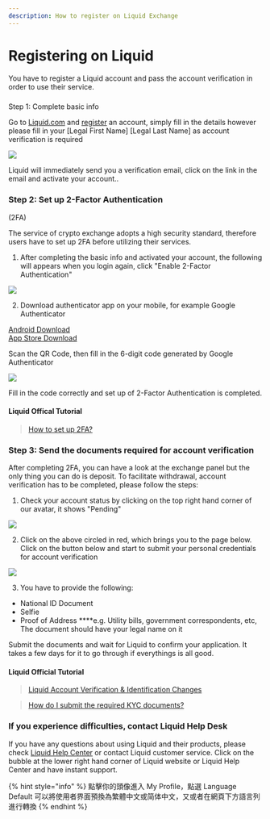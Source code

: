 ```yaml
---
description: How to register on Liquid Exchange
---
```


# Registering on Liquid

You have to register a Liquid account and pass the account verification in order to use their service.

### Step 1: Complete basic info

Go to [Liquid.com](https://www.liquid.com/) and [register](https://www.liquid.com/sign-up/) an account, simply fill in the details however please fill in your \[Legal First Name\] \[Legal Last Name\] as account verification is required

![](../../.gitbook/assets/liquid.png)

Liquid will immediately send you a verification email, click on the link in the email and activate your account..

### Step 2: Set up 2-Factor Authentication \(2FA\)

The service of crypto exchange adopts a high security standard, therefore users have to set up 2FA before utilizing their services.

1. After completing the basic info and activated your account, the following will appears when you login again, click  "Enable 2-Factor Authentication"

![](../../.gitbook/assets/liquid-security.png)

2. Download authenticator app on your mobile, for example Google Authenticator

[Android Download](https://play.google.com/store/apps/details?id=com.google.android.apps.authenticator2&hl=zh_TW)  
[App Store Download](https://apps.apple.com/hk/app/google-authenticator/id388497605)

Scan the QR Code, then fill in the 6-digit code generated by Google Authenticator 

![](../../.gitbook/assets/liquid-2fa.png)

Fill in the code correctly and set up of 2-Factor Authentication is completed.

#### Liquid Offical Tutorial

> [How to set up 2FA?](https://help.liquid.com/en/articles/2273273-how-to-set-up-2fa)

### Step 3: Send the documents required for account verification

After completing 2FA, you can have a look at the exchange panel but the only thing you can do is deposit. To facilitate withdrawal, account verification has to be completed, please follow the steps:

1. Check your account status by clicking on the top right hand corner of our avatar, it shows "Pending"  


![](../../.gitbook/assets/liquid-account-pending.png)

2. Click on the above circled in red, which brings you to the page below. Click on the button below and start to submit your personal credentials for account verification

![](../../.gitbook/assets/liquid-account-status.png)

3. You have to provide the following:

* National ID Document
* Selfie
* Proof of Address ****e.g. Utility bills, government correspondents, etc, The document should have your legal name on it

Submit the documents and wait for Liquid to confirm your application. It takes a few days for it to go through if everythings is all good.

#### Liquid Official Tutorial

> [Liquid Account Verification & Identification Changes](https://help.liquid.com/en/articles/4246962-liquid-account-verification-identification-changes)

> [How do I submit the required KYC documents?](https://help.liquid.com/en/articles/4250426-how-do-i-submit-the-required-kyc-documents)

### **If you experience difficulties, contact Liquid Help Desk**

If you have any questions about using Liquid and their products,  please check [Liquid Help Center](https://help.liquid.com/en/) or contact Liquid customer service. Click on the bubble at the lower right hand corner of Liquid website or Liquid Help Center and have instant support.

{% hint style="info" %}
點擊你的頭像進入 My Profile，點選 Language Default 可以將使用者界面預換為繁體中文或简体中文，又或者在網頁下方語言列進行轉換
{% endhint %}


